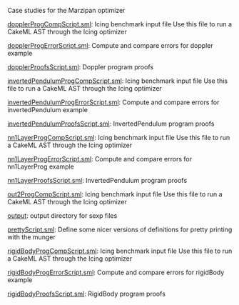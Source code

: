 Case studies for the Marzipan optimizer

[dopplerProgCompScript.sml](dopplerProgCompScript.sml):
Icing benchmark input file
Use this file to run a CakeML AST through the Icing optimizer

[dopplerProgErrorScript.sml](dopplerProgErrorScript.sml):
Compute and compare errors for doppler example

[dopplerProofsScript.sml](dopplerProofsScript.sml):
Doppler program proofs

[invertedPendulumProgCompScript.sml](invertedPendulumProgCompScript.sml):
Icing benchmark input file
Use this file to run a CakeML AST through the Icing optimizer

[invertedPendulumProgErrorScript.sml](invertedPendulumProgErrorScript.sml):
Compute and compare errors for invertedPendulum example

[invertedPendulumProofsScript.sml](invertedPendulumProofsScript.sml):
InvertedPendulum program proofs

[nn1LayerProgCompScript.sml](nn1LayerProgCompScript.sml):
Icing benchmark input file
Use this file to run a CakeML AST through the Icing optimizer

[nn1LayerProgErrorScript.sml](nn1LayerProgErrorScript.sml):
Compute and compare errors for nn1LayerProg example

[nn1LayerProofsScript.sml](nn1LayerProofsScript.sml):
InvertedPendulum program proofs

[out2ProgCompScript.sml](out2ProgCompScript.sml):
Icing benchmark input file
Use this file to run a CakeML AST through the Icing optimizer

[output](output):
output directory for sexp files

[prettyScript.sml](prettyScript.sml):
Define some nicer versions of definitions for pretty printing with the munger

[rigidBodyProgCompScript.sml](rigidBodyProgCompScript.sml):
Icing benchmark input file
Use this file to run a CakeML AST through the Icing optimizer

[rigidBodyProgErrorScript.sml](rigidBodyProgErrorScript.sml):
Compute and compare errors for rigidBody example

[rigidBodyProofsScript.sml](rigidBodyProofsScript.sml):
RigidBody program proofs
